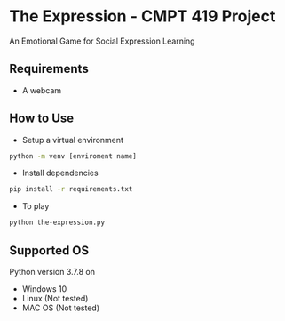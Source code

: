 # The Expression - CMPT 419 Project
An Emotional Game for Social Expression Learning

## Requirements
- A webcam

## How to Use
- Setup a virtual environment
```bash
python -m venv [enviroment name]
```
- Install dependencies
```bash
pip install -r requirements.txt
```
- To play
```bash
python the-expression.py
```

## Supported OS
Python version 3.7.8 on

- Windows 10 <br>
- Linux (Not tested) <br>
- MAC OS (Not tested) <br>
